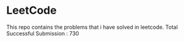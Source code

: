 # LeetCode
This repo contains the problems that i have solved in leetcode.
Total Successful Submission : 730

